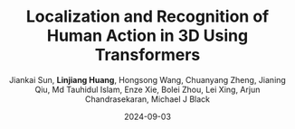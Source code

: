 ---
title: "Localization and Recognition of Human Action in 3D Using Transformers"
teaser: CommEng2024.png
date: 2024-09-03
author: Jiankai Sun, <b>Linjiang Huang</b>, Hongsong Wang, Chuanyang Zheng, Jianing Qiu, Md Tauhidul Islam, Enze Xie, Bolei Zhou, Lei Xing, Arjun Chandrasekaran, Michael J Black
venue: 'Nature Communications Engineering'
paperurl: https://www.nature.com/articles/s44172-024-00272-7
codeurl: https://github.com/locate-bench/locate
---